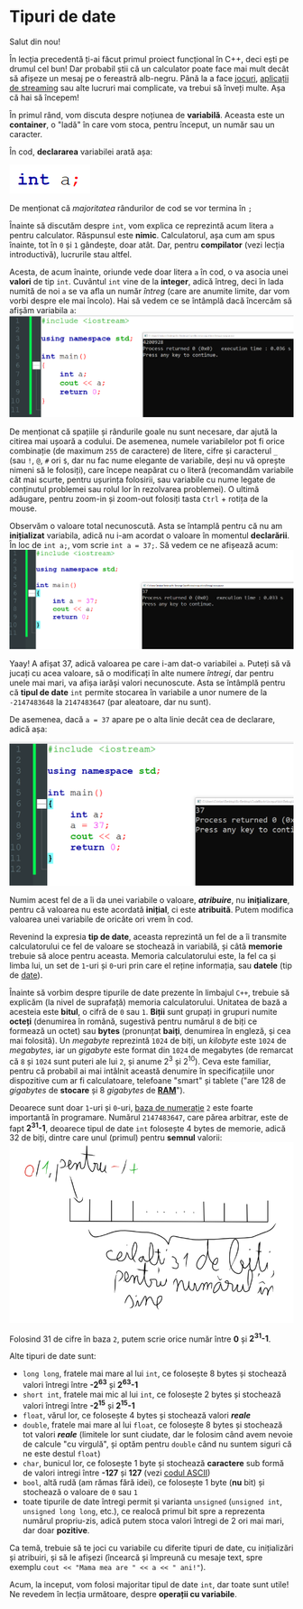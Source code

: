 # Tipuri de date

Salut din nou!

În lecția precedentă ți-ai făcut primul proiect funcțional în C++, deci ești pe drumul cel bun! Dar probabil știi că un calculator poate face mai mult decât să afișeze un mesaj pe o fereastră alb-negru. Până la a face [jocuri](https://www.epicgames.com/fortnite/en-US/home), [aplicații de streaming](https://www.netflix.com/) sau alte lucruri mai complicate, va trebui să înveți multe. Așa că hai să începem!

În primul rând, vom discuta despre noțiunea de **variabilă**. Aceasta este un **container**, o "ladă" în care vom stoca, pentru început, un număr sau un caracter.

În cod, **declararea** variabilei arată așa:

![declarare](https://github.com/Kripton2005/DuoAlgoPics/blob/main/pics/declarare.PNG)

De menționat că *majoritatea* rândurilor de cod se vor termina în `;`

Înainte să discutăm despre `int`, vom explica ce reprezintă acum litera `a` pentru calculator. Răspunsul este **nimic**. Calculatorul, așa cum am spus înainte, tot în `0` și `1` gândește, doar atât. Dar, pentru **compilator** (vezi lecția introductivă), lucrurile stau altfel.

Acesta, de acum înainte, oriunde vede doar litera `a` în cod, o va asocia unei **valori** de tip `int`. Cuvântul `int` vine de la **integer**, adică întreg, deci în lada numită de noi `a` se va afla un număr *întreg* (care are anumite limite, dar vom vorbi despre ele mai încolo). Hai să vedem ce se întâmplă dacă încercăm să afișăm variabila `a`:
![aleator](https://github.com/Kripton2005/DuoAlgoPics/blob/main/pics/aleator.PNG)

De menționat că spațiile și rândurile goale nu sunt necesare, dar ajută la citirea mai ușoară a codului. De asemenea, numele variabilelor pot fi orice combinație (de maximum `255` de caractere) de litere, cifre și caracterul `_` (sau `!`, `@`, `#` ori `$`, dar nu fac nume elegante de variabile, deși nu vă oprește nimeni să le folosiți), care începe neapărat cu o literă (recomandăm variabile cât mai scurte, pentru ușurința folosirii, sau variabile cu nume legate de conținutul problemei sau rolul lor în rezolvarea problemei). O ultimă adăugare, pentru zoom-in și zoom-out folosiți tasta `Ctrl` + rotița de la mouse.

Observăm o valoare total necunoscută. Asta se întamplă pentru că nu am **inițializat** variabila, adică nu i-am acordat o valoare în momentul **declarării**. În loc de `int a;`, vom scrie `int a = 37;`. Să vedem ce ne afișează acum:
![hooray](https://github.com/Kripton2005/DuoAlgoPics/blob/main/pics/hooray.PNG)

Yaay! A afișat 37, adică valoarea pe care i-am dat-o variabilei `a`. Puteți să vă jucați cu acea valoare, să o modificați în alte numere *întregi*, dar pentru unele mai mari, va afișa iarăși valori necunoscute. Asta se întâmplă pentru că **tipul de date** `int` permite stocarea în variabile a unor numere de la `-2147483648` la `2147483647` (par aleatoare, dar nu sunt).

De asemenea, dacă `a = 37` apare pe o alta linie decât cea de declarare, adică așa:

![atribuire](https://github.com/Kripton2005/DuoAlgoPics/blob/main/pics/atribuire.PNG)

Numim acest fel de a îi da unei variabile o valoare, ***atribuire***, nu **inițializare**, pentru că valoarea nu este acordată **inițial**, ci este **atribuită**. Putem modifica valoarea unei variabile de oricâte ori vrem în cod.

Revenind la expresia **tip de date**, aceasta reprezintă un fel de a îi transmite calculatorului ce fel de valoare se stochează in variabilă, și câtă **memorie** trebuie să aloce pentru aceasta. Memoria calculatorului este, la fel ca și limba lui, un set de `1`-uri și `0`-uri prin care el reține informația, sau **datele** (tip de <ins>date</ins>).

Înainte să vorbim despre tipurile de date prezente în limbajul `C++`, trebuie să explicăm (la nivel de suprafață) memoria calculatorului. Unitatea de bază a acesteia este **bitul**, o cifră de `0` sau `1`. **Biții** sunt grupați in grupuri numite **octeți** (denumirea în română, sugestivă pentru numărul `8` de biți ce formează un octet) sau **bytes** (pronunțat **baiți**, denumirea în engleză, și cea mai folosită). Un *megabyte* reprezintă `1024` de biți, un *kilobyte* este `1024` de *megabytes*, iar un *gigabyte* este format din `1024` de megabytes (de remarcat că `8` și `1024` sunt puteri ale lui `2`, și anume 2<sup>3</sup> și 2<sup>10</sup>). Ceva este familiar, pentru că probabil ai mai intâlnit această denumire în specificațiile unor dispozitive cum ar fi calculatoare, telefoane "smart" și tablete ("are 128 de *gigabytes* de **stocare** și 8 *gigabytes* de [**RAM**](https://ro.wikipedia.org/wiki/Memorie_cu_acces_aleator)").  

Deoarece sunt doar `1`-uri și `0`-uri, [baza de numerație](https://ro.wikipedia.org/wiki/Baz%C4%83_de_numera%C8%9Bie) `2` este foarte importantă în programare. Numărul `2147483647`, care părea arbitrar, este de fapt **2<sup>31</sup>-1**, deoarece tipul de date `int` folosește 4 bytes de memorie, adică 32 de biți, dintre care unul (primul) pentru **semnul** valorii:
![int](https://github.com/Kripton2005/DuoAlgoPics/blob/main/pics/int.PNG)

Folosind 31 de cifre în baza `2`, putem scrie orice număr între **0** și **2<sup>31</sup>-1**.

Alte tipuri de date sunt:

* `long long`, fratele mai mare al lui `int`, ce folosește 8 bytes și stochează valori întregi între **-2<sup>63</sup>** și **2<sup>63</sup>-1**
* `short int`, fratele mai mic al lui `int`, ce folosește 2 bytes și stochează valori întregi între **-2<sup>15</sup>** și **2<sup>15</sup>-1**
* `float`, vărul lor, ce folosește 4 bytes și stochează valori ***reale*** 
* `double`, fratele mai mare al lui `float`, ce folosește 8 bytes și stochează tot valori ***reale*** (limitele lor sunt ciudate, dar le folosim când avem nevoie de calcule "cu virgulă", și optăm pentru `double` când nu suntem siguri că ne este destul `float`)
* `char`, bunicul lor, ce folosește 1 byte și stochează **caractere** sub formă de valori intregi între **-127** și **127** (vezi [codul ASCII](https://ascii.cl/))
* `bool`, altă rudă (am rămas fără idei), ce folosește 1 byte (**nu** bit) și stochează o valoare de `0` sau `1`
* toate tipurile de date întregi permit și varianta `unsigned` (`unsigned int`, `unsigned long long`, etc.), ce realocă primul bit spre a reprezenta numărul propriu-zis, adică putem stoca valori întregi de 2 ori mai mari, dar doar **pozitive**.

Ca temă, trebuie să te joci cu variabile cu diferite tipuri de date, cu inițializări și atribuiri, și să le afișezi (încearcă și împreună cu mesaje text, spre exemplu `cout << "Mama mea are " << a << " ani!"`).

Acum, la inceput, vom folosi majoritar tipul de date `int`, dar toate sunt utile! Ne revedem în lecția următoare, despre **operații cu variabile**.
